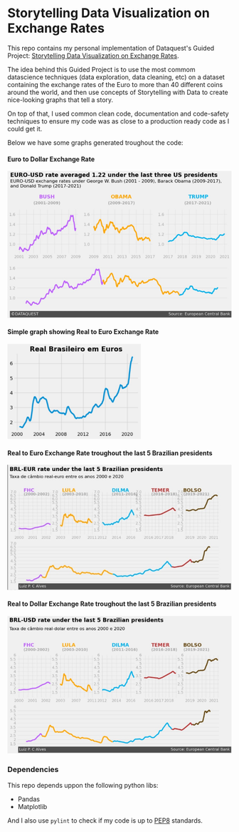 # Storytelling Data Visualization on Exchange Rates

This repo contains my personal implementation of Dataquest's Guided Project: [Storytelling Data Visualization on Exchange Rates](https://app.dataquest.io/c/96/m/529/guided-project%3A-storytelling-data-visualization-on-exchange-rates).

The idea behind this Guided Project is to use the most commom datascience techniques (data exploration, data cleaning, etc) on a dataset containing the exchange rates of the Euro to more than 40 different coins around the world, and then use concepts of Storytelling with Data to create nice-looking graphs that tell a story.

On top of that, I used common clean code, documentation and code-safety techniques to ensure my code was as close to a production ready code as I could get it.

Below we have some graphs generated troughout the code:

#### Euro to Dollar Exchange Rate

<img src="imgs/euro-dollar-exchange.jpg" width="600"/>


#### Simple graph showing Real to Euro Exchange Rate

<img src="imgs/real-euro-exchange-simple.jpg" width="300"/>

#### Real to Euro Exchange Rate troughout the last 5 Brazilian presidents

<img src="imgs/real-euro-exchange.jpg" width="600"/>

#### Real to Dollar Exchange Rate troughout the last 5 Brazilian presidents

<img src="imgs/real-dollar-exchange.jpg" width="600"/>

### Dependencies

This repo depends uppon the following python libs:
 
- Pandas
- Matplotlib

And I also use `pylint` to check if my code is up to [PEP8](https://www.python.org/dev/peps/pep-0008/) standards.